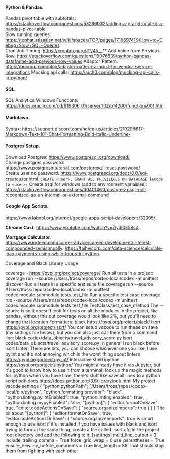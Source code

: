 #### Python & Pandas. 
Pandas pivot table with subtotals: https://stackoverflow.com/questions/53266032/adding-a-grand-total-to-a-pandas-pivot-table  
Slow running queries: https://tophat.atlassian.net/wiki/spaces/TOP/pages/1719697419/How+to+Debug+Slow+SQL+Queries  
Cron Job Timing: https://crontab.guru/#*/45_*_*_*_*
Add Value from Previous Row: https://stackoverflow.com/questions/19076539/python-pandas-dataframe-add-previous-row-values
Adaptor Pattern: https://bocoup.com/blog/adapter-pattern-a-must-for-vendor-service-integrations
Mocking api calls: https://auth0.com/blog/mocking-api-calls-in-python/  

#### SQL. 
SQL Analytics Windows Functions: https://docs.oracle.com/cd/B19306_01/server.102/b14200/functions001.htm

#### Markdown. 
Syntax: https://support.discord.com/hc/en-us/articles/210298617-Markdown-Text-101-Chat-Formatting-Bold-Italic-Underline-  

#### Postgres Setup. 
Download Postgres: https://www.postgresql.org/download/  
Change postgres password: https://www.postgresqltutorial.com/postgresql-reset-password/  
Create user no password: https://www.postgresql.org/docs/8.0/sql-createuser.html. 
```CREATE <user>; GRANT ALL PRIVILEGES ON DATABASE lemode to <user>;```
Create psql for windows (add to environment variables): https://stackoverflow.com/questions/30401460/postgres-psql-not-recognized-as-an-internal-or-external-command

#### Google App Scripts. 
https://www.labnol.org/internet/google-apps-script-developers/32305/. 

__Chrome Cast__. 
https://www.youtube.com/watch?v=ZiydI0358s4. 

__Mortgage Calculator__.    
https://www.indeed.com/career-advice/career-development/interest-compounded-semiannually. 
https://taiheicorp.com/data-science/calculate-loan-payments-using-while-loops-in-python. 

Coverage and Black Library Usage

coverage - https://pypi.org/project/coverage/
Run all tests in a project:
coverage run --source /Users/tross/repos/codex-local/codex -m unittest discover
Run all tests in a specific test suite file
coverage run --source /Users/tross/repos/codex-local/codex -m unittest codex.module.submodule.tests.test_file
Run a specific test case
coverage run --source /Users/tross/repos/codex-local/codex -m unittest codex.module.submodule.tests.test_file.TestClass.test_case_method
The --source is so it doesn't look for tests on all the modules in the project, like pandas, without this out coverage would look like 2%, but you'll need to change that location
Formatters:
black https://pypi.org/project/black/
isort https://pypi.org/project/isort/
You can setup vscode to run these on save (my settings file below), but you can also just call them from a command line:
black codex/data_objects/travel_advisory_score.py
isort codex/data_objects/travel_advisory_score.py
In general I run black before isort
Linter:
There are lots, you can choose whichever one you like, I use pylint and it's not annoying which is the worst thing about linters
https://pypi.org/project/pylint/
Interactive shell
ipython https://pypi.org/project/ipython/
You might already have it via Jupyter, but it's good to know how to use it from a terminal, look up the magic methods for ipython when you have time, there's stuff like save all lines to a python script
pdb docs https://docs.python.org/3.6/library/pdb.html
My project vscode settings
{
    "python.pythonPath": "/Users/tross/repos/codex-local/bin/python",
    "python.formatting.provider": "black",
    "python.linting.pylintEnabled": true,
    "python.linting.enabled": true,
    "python.linting.mypyEnabled": false,
    "[python]": {
        "editor.formatOnSave": true,
        "editor.codeActionsOnSave": {
            "source.organizeImports": true
        }
    }
}
The bit about
    "[python]": {
        "editor.formatOnSave": true,
        "editor.codeActionsOnSave": {
            "source.organizeImports": true
is smart enough to use isort if it's installed
If you have issues with black and isort trying to format the same thing, create a file called .isort.cfg in the project root directory and add the following to it:
[settings]
multi_line_output = 3
include_trailing_comma = True
force_grid_wrap = 0
use_parentheses = True
ensure_newline_before_comments = True
line_length = 88
That should stop them from fighting with each other
